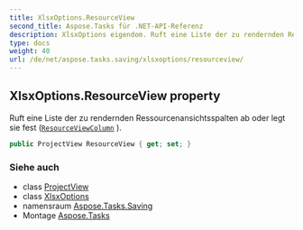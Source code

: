 ```yaml
---
title: XlsxOptions.ResourceView
second_title: Aspose.Tasks für .NET-API-Referenz
description: XlsxOptions eigendom. Ruft eine Liste der zu rendernden Ressourcenansichtsspalten ab oder legt sie fest ResourceViewColumn .
type: docs
weight: 40
url: /de/net/aspose.tasks.saving/xlsxoptions/resourceview/
---
```

## XlsxOptions.ResourceView property

Ruft eine Liste der zu rendernden Ressourcenansichtsspalten ab oder legt sie fest ([`ResourceViewColumn`](../../../aspose.tasks.visualization/resourceviewcolumn/) ).

```csharp
public ProjectView ResourceView { get; set; }
```

### Siehe auch

* class [ProjectView](../../../aspose.tasks.visualization/projectview/)
* class [XlsxOptions](../)
* namensraum [Aspose.Tasks.Saving](../../xlsxoptions/)
* Montage [Aspose.Tasks](../../../)


